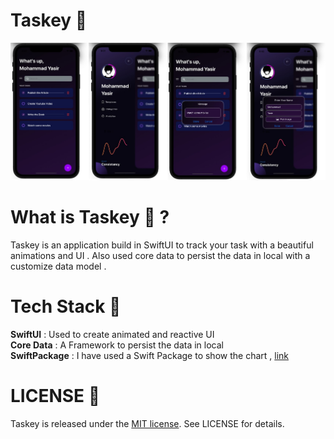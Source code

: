 # Taskey 🚀

![](Image/Final%20Github%20Image.jpg)


# What is Taskey 🤔 ?

Taskey is an application build in SwiftUI to track your task with a beautiful animations and UI . Also used core data to persist the data in local with a 
customize data model . 

# Tech Stack 🥞

**SwiftUI** : Used to create animated and reactive UI<br />
**Core Data** : A Framework to persist the data in local <br />
**SwiftPackage** : I have used a Swift Package to show the chart , [link](https://github.com/AppPear/ChartView) <br />

# LICENSE 📄

Taskey is released under the [MIT license](LICENSE). See LICENSE for details.
